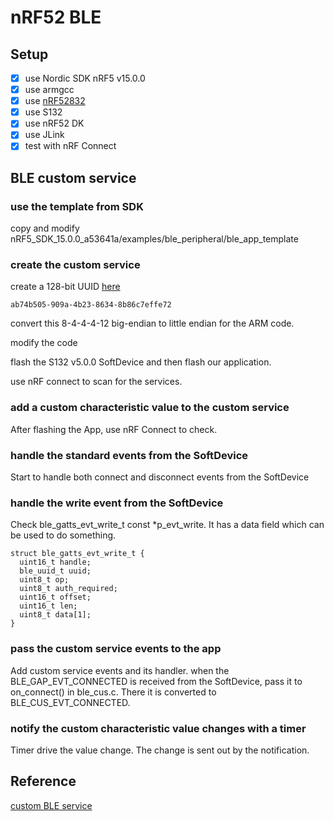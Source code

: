 # nRF52 BLE

## Setup
- [x] use Nordic SDK nRF5 v15.0.0
- [x] use armgcc
- [x] use [nRF52832](https://www.nordicsemi.com/eng/Products/Bluetooth-low-energy/nRF52832)
- [x] use S132
- [x] use nRF52 DK
- [x] use JLink
- [x] test with nRF Connect

## BLE custom service

### use the template from SDK 

copy and modify nRF5_SDK_15.0.0_a53641a/examples/ble_peripheral/ble_app_template

### create the custom service

create a 128-bit UUID [here](https://www.uuidgenerator.net/version4)
```
ab74b505-909a-4b23-8634-8b86c7effe72
```
convert this 8-4-4-4-12 big-endian to little endian for the ARM code.

modify the code

flash the S132 v5.0.0 SoftDevice and then flash our application.

use nRF connect to scan for the services.

### add a custom characteristic value to the custom service

After flashing the App, use nRF Connect to check.

### handle the standard events from the SoftDevice

Start to handle both connect and disconnect events from the SoftDevice

### handle the write event from the SoftDevice

Check ble_gatts_evt_write_t const *p_evt_write. It has a data field which can be used to do something.
```
struct ble_gatts_evt_write_t {
  uint16_t handle;
  ble_uuid_t uuid;
  uint8_t op;
  uint8_t auth_required;
  uint16_t offset;
  uint16_t len;
  uint8_t data[1];
}
```

### pass the custom service events to the app

Add custom service events and its handler. when the BLE_GAP_EVT_CONNECTED is received from the SoftDevice, pass it to on_connect() in ble_cus.c. There it is converted to BLE_CUS_EVT_CONNECTED.

### notify the custom characteristic value changes with a timer

Timer drive the value change. The change is sent out by the notification.

## Reference
[custom BLE service](https://github.com/bjornspockeli/custom_ble_service_example)
